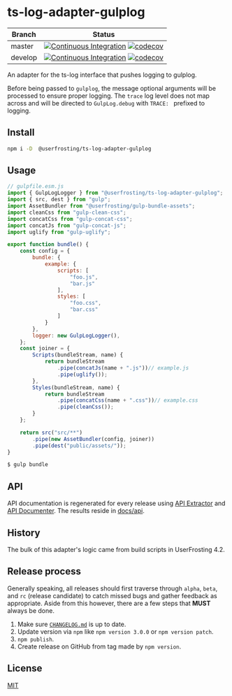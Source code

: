 # ts-log-adapter-gulplog

| Branch | Status |
| ------ | ------ |
| master | [![Continuous Integration](https://github.com/userfrosting/ts-log-adapter-gulplog/workflows/Continuous%20Integration/badge.svg?branch=master)](https://github.com/userfrosting/ts-log-adapter-gulplog/actions?query=branch:master+workflow:"Continuous+Integration") [![codecov](https://codecov.io/gh/userfrosting/ts-log-adapter-gulplog/branch/master/graph/badge.svg)](https://codecov.io/gh/userfrosting/ts-log-adapter-gulplog/branch/master) |
| develop | [![Continuous Integration](https://github.com/userfrosting/ts-log-adapter-gulplog/workflows/Continuous%20Integration/badge.svg?branch=develop)](https://github.com/userfrosting/ts-log-adapter-gulplog/actions?query=branch:develop+workflow:"Continuous+Integration") [![codecov](https://codecov.io/gh/userfrosting/ts-log-adapter-gulplog/branch/develop/graph/badge.svg)](https://codecov.io/gh/userfrosting/ts-log-adapter-gulplog/branch/develop) |

An adapter for the ts-log interface that pushes logging to gulplog.

Before being passed to `gulplog`, the message optional arguments will be processed to ensure proper logging. The `trace` log level does not map across and will be directed to `GulpLog.debug` with `TRACE: ` prefixed to logging.

## Install

```bash
npm i -D  @userfrosting/ts-log-adapter-gulplog
```

## Usage

```js
// gulpfile.esm.js
import { GulpLogLogger } from "@userfrosting/ts-log-adapter-gulplog";
import { src, dest } from "gulp";
import AssetBundler from "@userfrosting/gulp-bundle-assets";
import cleanCss from "gulp-clean-css";
import concatCss from "gulp-concat-css";
import concatJs from "gulp-concat-js";
import uglify from "gulp-uglify";

export function bundle() {
    const config = {
        bundle: {
            example: {
                scripts: [
                    "foo.js",
                    "bar.js"
                ],
                styles: [
                    "foo.css",
                    "bar.css"
                ]
            }
        },
        logger: new GulpLogLogger(),
    };
    const joiner = {
        Scripts(bundleStream, name) {
            return bundleStream
                .pipe(concatJs(name + ".js"))// example.js
                .pipe(uglify());
        },
        Styles(bundleStream, name) {
            return bundleStream
                .pipe(concatCss(name + ".css"))// example.css
                .pipe(cleanCss());
        }
    };

    return src("src/**")
        .pipe(new AssetBundler(config, joiner))
        .pipe(dest("public/assets/"));
}
```

```bash
$ gulp bundle
```

## API

API documentation is regenerated for every release using [API Extractor](https://www.npmjs.com/package/@microsoft/api-extractor) and [API Documenter](https://www.npmjs.com/package/@microsoft/api-documenter).
The results reside in [docs/api](./docs/api/index.md).

## History

The bulk of this adapter's logic came from build scripts in UserFrosting 4.2.

## Release process

Generally speaking, all releases should first traverse through `alpha`, `beta`, and `rc` (release candidate) to catch missed bugs and gather feedback as appropriate. Aside from this however, there are a few steps that **MUST** always be done.

1. Make sure [`CHANGELOG.md`](./CHANGELOG.md) is up to date.
2. Update version via `npm` like `npm version 3.0.0` or `npm version patch`.
3. `npm publish`.
4. Create release on GitHub from tag made by `npm version`.

## License

[MIT](LICENSE)
